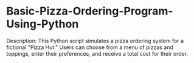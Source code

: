# Basic-Pizza-Ordering-Program-Using-Python


Description:
This Python script simulates a pizza ordering system for a fictional "Pizza Hut." Users can choose from a menu of pizzas and toppings, enter their preferences, and receive a total cost for their order.
